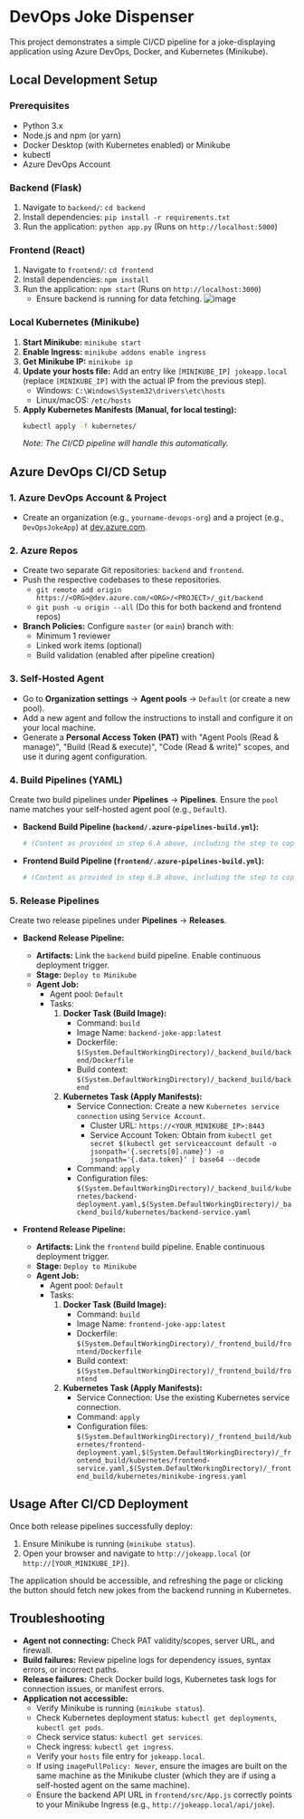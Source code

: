 # DevOps Joke Dispenser

This project demonstrates a simple CI/CD pipeline for a joke-displaying application using Azure DevOps, Docker, and Kubernetes (Minikube).

## Local Development Setup

### Prerequisites

* Python 3.x
* Node.js and npm (or yarn)
* Docker Desktop (with Kubernetes enabled) or Minikube
* kubectl
* Azure DevOps Account

### Backend (Flask)

1.  Navigate to `backend/`: `cd backend`
2.  Install dependencies: `pip install -r requirements.txt`
3.  Run the application: `python app.py` (Runs on `http://localhost:5000`)

### Frontend (React)

1.  Navigate to `frontend/`: `cd frontend`
2.  Install dependencies: `npm install`
3.  Run the application: `npm start` (Runs on `http://localhost:3000`)
    * Ensure backend is running for data fetching.
![image](https://github.com/user-attachments/assets/954b8ca2-8b20-46a2-9d3e-2b342623f10c)


### Local Kubernetes (Minikube)

1.  **Start Minikube:** `minikube start`
2.  **Enable Ingress:** `minikube addons enable ingress`
3.  **Get Minikube IP:** `minikube ip`
4.  **Update your hosts file:** Add an entry like `[MINIKUBE_IP] jokeapp.local` (replace `[MINIKUBE_IP]` with the actual IP from the previous step).
    * Windows: `C:\Windows\System32\drivers\etc\hosts`
    * Linux/macOS: `/etc/hosts`
5.  **Apply Kubernetes Manifests (Manual, for local testing):**
    ```bash
    kubectl apply -f kubernetes/
    ```
    *Note: The CI/CD pipeline will handle this automatically.*

## Azure DevOps CI/CD Setup

### 1. Azure DevOps Account & Project

* Create an organization (e.g., `yourname-devops-org`) and a project (e.g., `DevOpsJokeApp`) at [dev.azure.com](https://dev.azure.com/).

### 2. Azure Repos

* Create two separate Git repositories: `backend` and `frontend`.
* Push the respective codebases to these repositories.
    * `git remote add origin https://<ORG>@dev.azure.com/<ORG>/<PROJECT>/_git/backend`
    * `git push -u origin --all` (Do this for both backend and frontend repos)
* **Branch Policies:** Configure `master` (or `main`) branch with:
    * Minimum 1 reviewer
    * Linked work items (optional)
    * Build validation (enabled after pipeline creation)

### 3. Self-Hosted Agent

* Go to **Organization settings** -> **Agent pools** -> `Default` (or create a new pool).
* Add a new agent and follow the instructions to install and configure it on your local machine.
* Generate a **Personal Access Token (PAT)** with "Agent Pools (Read & manage)", "Build (Read & execute)", "Code (Read & write)" scopes, and use it during agent configuration.

### 4. Build Pipelines (YAML)

Create two build pipelines under **Pipelines** -> **Pipelines**.
Ensure the `pool` name matches your self-hosted agent pool (e.g., `Default`).

* **Backend Build Pipeline (`backend/.azure-pipelines-build.yml`):**
    ```yaml
    # (Content as provided in step 6.A above, including the step to copy kubernetes folder)
    ```
* **Frontend Build Pipeline (`frontend/.azure-pipelines-build.yml`):**
    ```yaml
    # (Content as provided in step 6.B above, including the step to copy kubernetes folder)
    ```

### 5. Release Pipelines

Create two release pipelines under **Pipelines** -> **Releases**.

* **Backend Release Pipeline:**
    * **Artifacts:** Link the `backend` build pipeline. Enable continuous deployment trigger.
    * **Stage:** `Deploy to Minikube`
    * **Agent Job:**
        * Agent pool: `Default`
        * Tasks:
            1.  **Docker Task (Build Image):**
                * Command: `build`
                * Image Name: `backend-joke-app:latest`
                * Dockerfile: `$(System.DefaultWorkingDirectory)/_backend_build/backend/Dockerfile`
                * Build context: `$(System.DefaultWorkingDirectory)/_backend_build/backend`
            2.  **Kubernetes Task (Apply Manifests):**
                * Service Connection: Create a new `Kubernetes service connection` using `Service Account`.
                    * Cluster URL: `https://<YOUR_MINIKUBE_IP>:8443`
                    * Service Account Token: Obtain from `kubectl get secret $(kubectl get serviceaccount default -o jsonpath='{.secrets[0].name}') -o jsonpath='{.data.token}' | base64 --decode`
                * Command: `apply`
                * Configuration files: `$(System.DefaultWorkingDirectory)/_backend_build/kubernetes/backend-deployment.yaml,$(System.DefaultWorkingDirectory)/_backend_build/kubernetes/backend-service.yaml`

* **Frontend Release Pipeline:**
    * **Artifacts:** Link the `frontend` build pipeline. Enable continuous deployment trigger.
    * **Stage:** `Deploy to Minikube`
    * **Agent Job:**
        * Agent pool: `Default`
        * Tasks:
            1.  **Docker Task (Build Image):**
                * Command: `build`
                * Image Name: `frontend-joke-app:latest`
                * Dockerfile: `$(System.DefaultWorkingDirectory)/_frontend_build/frontend/Dockerfile`
                * Build context: `$(System.DefaultWorkingDirectory)/_frontend_build/frontend`
            2.  **Kubernetes Task (Apply Manifests):**
                * Service Connection: Use the existing Kubernetes service connection.
                * Command: `apply`
                * Configuration files: `$(System.DefaultWorkingDirectory)/_frontend_build/kubernetes/frontend-deployment.yaml,$(System.DefaultWorkingDirectory)/_frontend_build/kubernetes/frontend-service.yaml,$(System.DefaultWorkingDirectory)/_frontend_build/kubernetes/minikube-ingress.yaml`

## Usage After CI/CD Deployment

Once both release pipelines successfully deploy:

1.  Ensure Minikube is running (`minikube status`).
2.  Open your browser and navigate to `http://jokeapp.local` (or `http://[YOUR_MINIKUBE_IP]`).

The application should be accessible, and refreshing the page or clicking the button should fetch new jokes from the backend running in Kubernetes.

## Troubleshooting

* **Agent not connecting:** Check PAT validity/scopes, server URL, and firewall.
* **Build failures:** Review pipeline logs for dependency issues, syntax errors, or incorrect paths.
* **Release failures:** Check Docker build logs, Kubernetes task logs for connection issues, or manifest errors.
* **Application not accessible:**
    * Verify Minikube is running (`minikube status`).
    * Check Kubernetes deployment status: `kubectl get deployments`, `kubectl get pods`.
    * Check service status: `kubectl get services`.
    * Check ingress: `kubectl get ingress`.
    * Verify your `hosts` file entry for `jokeapp.local`.
    * If using `imagePullPolicy: Never`, ensure the images are built on the same machine as the Minikube cluster (which they are if using a self-hosted agent on the same machine).
    * Ensure the backend API URL in `frontend/src/App.js` correctly points to your Minikube Ingress (e.g., `http://jokeapp.local/api/joke`).
